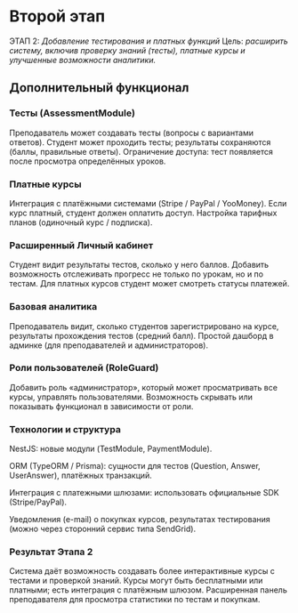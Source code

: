 # Второй этап

ЭТАП 2: _Добавление тестирования и платных функций_
Цель: _расширить систему, включив проверку знаний (тесты), платные курсы и улучшенные возможности аналитики._

## Дополнительный функционал

### Тесты (AssessmentModule)

Преподаватель может создавать тесты (вопросы с вариантами ответов).
Студент может проходить тесты; результаты сохраняются (баллы, правильные ответы).
Ограничение доступа: тест появляется после просмотра определённых уроков.

### Платные курсы

Интеграция с платёжными системами (Stripe / PayPal / YooMoney).
Если курс платный, студент должен оплатить доступ.
Настройка тарифных планов (одиночный курс / подписка).

### Расширенный Личный кабинет

Студент видит результаты тестов, сколько у него баллов.
Добавить возможность отслеживать прогресс не только по урокам, но и по тестам.
Для платных курсов студент может смотреть статусы платежей.

### Базовая аналитика

Преподаватель видит, сколько студентов зарегистрировано на курсе, результаты прохождения тестов (средний балл).
Простой дашборд в админке (для преподавателей и администраторов).

### Роли пользователей (RoleGuard)

Добавить роль «администратор», который может просматривать все курсы, управлять пользователями.
Возможность скрывать или показывать функционал в зависимости от роли.

### Технологии и структура

NestJS: новые модули (TestModule, PaymentModule).

ORM (TypeORM / Prisma): сущности для тестов (Question, Answer, UserAnswer), платёжных транзакций.

Интеграция с платежными шлюзами: использовать официальные SDK (Stripe/PayPal).

Уведомления (e-mail) о покупках курсов, результатах тестирования (можно через сторонний сервис типа SendGrid).

### Результат Этапа 2

Система даёт возможность создавать более интерактивные курсы с тестами и проверкой знаний.
Курсы могут быть бесплатными или платными; есть интеграция с платёжным шлюзом.
Расширенная панель преподавателя для просмотра статистики по тестам и покупкам.
